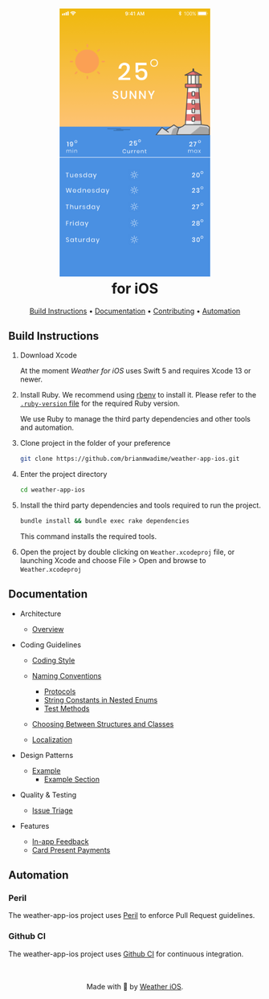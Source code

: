 <h1 align="center"><img src="docs/images/logo.png" width="300"><br>for iOS</h1>

<p align="center">
    <a href="#-build-instructions">Build Instructions</a> •
    <a href="#-documentation">Documentation</a> •
    <a href="#-contributing">Contributing</a> •
    <a href="#-automation">Automation</a>
</p>

## Build Instructions

1. Download Xcode

   At the moment _Weather for iOS_ uses Swift 5 and requires Xcode 13 or newer.

2. Install Ruby. We recommend using [rbenv](https://github.com/rbenv/rbenv) to install it. Please refer to the [`.ruby-version` file](.ruby-version) for the required Ruby version.

   We use Ruby to manage the third party dependencies and other tools and automation.

3. Clone project in the folder of your preference

   ```bash
   git clone https://github.com/brianmwadime/weather-app-ios.git
   ```

4. Enter the project directory

   ```bash
   cd weather-app-ios
   ```

5. Install the third party dependencies and tools required to run the project.

   ```bash
   bundle install && bundle exec rake dependencies
   ```

   This command installs the required tools.

6. Open the project by double clicking on `Weather.xcodeproj` file, or launching Xcode and choose File > Open and browse to `Weather.xcodeproj`

## Documentation

- Architecture
  - [Overview](docs/architecture-overview.md)
- Coding Guidelines

  - [Coding Style](docs/style-guide.md)
  - [Naming Conventions](docs/naming-conventions.md)
    - [Protocols](docs/naming-conventions.md#protocols)
    - [String Constants in Nested Enums](docs/naming-conventions.md#string-constants-in-nested-enums)
    - [Test Methods](docs/naming-conventions.md#test-methods)
  - [Choosing Between Structures and Classes](docs/choosing-between-structs-and-classes.md)

  - [Localization](docs/localization.md)

- Design Patterns
  - [Example](docs/example.md)
    - [Example Section](docs/example.md#example-sections)
- Quality & Testing
  - [Issue Triage](docs/issue-triage.md)
- Features
  - [In-app Feedback](docs/in-app-feedback.md)
  - [Card Present Payments](docs/card-present-payments.md)

## Automation

### Peril

The weather-app-ios project uses [Peril](https://danger.systems/js/guides/peril.html) to enforce Pull Request guidelines.

### Github CI

The weather-app-ios project uses [Github CI](https://github.com/brianmwadime/weather-app-ios) for continuous integration.

<p align="center">
    <br/><br/>
    Made with 💜 by <a href="https://github.com/brianmwadime">Weather iOS</a>.<br/>
</p>
